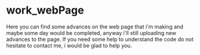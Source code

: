 # work_webPage
Here you can find some advances on the web page that i'm making and maybe some day would be completed, anyway i'll still uploading new advances to the page. If you need some help to understand the code do not hesitate to contact me, i would be glad to help you.
